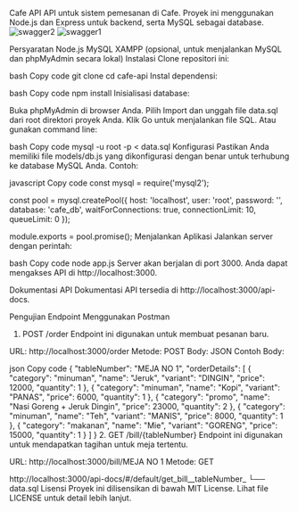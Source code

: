 Cafe API
API untuk sistem pemesanan di Cafe. Proyek ini menggunakan Node.js dan Express untuk backend, serta MySQL sebagai database.
![swagger2](https://github.com/user-attachments/assets/72986406-e91d-43ba-9c3f-1989b36f4f21)
![swagger1](https://github.com/user-attachments/assets/022fd1e7-d54e-47f2-a424-e35fc87f4aab)

Persyaratan
Node.js
MySQL
XAMPP (opsional, untuk menjalankan MySQL dan phpMyAdmin secara lokal)
Instalasi
Clone repositori ini:

bash
Copy code
git clone <URL-repository-GitHub-Anda>
cd cafe-api
Instal dependensi:

bash
Copy code
npm install
Inisialisasi database:

Buka phpMyAdmin di browser Anda.
Pilih Import dan unggah file data.sql dari root direktori proyek Anda.
Klik Go untuk menjalankan file SQL.
Atau gunakan command line:

bash
Copy code
mysql -u root -p < data.sql
Konfigurasi
Pastikan Anda memiliki file models/db.js yang dikonfigurasi dengan benar untuk terhubung ke database MySQL Anda. Contoh:

javascript
Copy code
const mysql = require('mysql2');

const pool = mysql.createPool({
  host: 'localhost',
  user: 'root',
  password: '',
  database: 'cafe_db',
  waitForConnections: true,
  connectionLimit: 10,
  queueLimit: 0
});

module.exports = pool.promise();
Menjalankan Aplikasi
Jalankan server dengan perintah:

bash
Copy code
node app.js
Server akan berjalan di port 3000. Anda dapat mengakses API di http://localhost:3000.

Dokumentasi API
Dokumentasi API tersedia di http://localhost:3000/api-docs.

Pengujian Endpoint Menggunakan Postman
1. POST /order
Endpoint ini digunakan untuk membuat pesanan baru.

URL: http://localhost:3000/order
Metode: POST
Body: JSON
Contoh Body:

json
Copy code
{
  "tableNumber": "MEJA NO 1",
  "orderDetails": [
    { "category": "minuman", "name": "Jeruk", "variant": "DINGIN", "price": 12000, "quantity": 1 },
    { "category": "minuman", "name": "Kopi", "variant": "PANAS", "price": 6000, "quantity": 1 },
    { "category": "promo", "name": "Nasi Goreng + Jeruk Dingin", "price": 23000, "quantity": 2 },
    { "category": "minuman", "name": "Teh", "variant": "MANIS", "price": 8000, "quantity": 1 },
    { "category": "makanan", "name": "Mie", "variant": "GORENG", "price": 15000, "quantity": 1 }
  ]
}
2. GET /bill/{tableNumber}
Endpoint ini digunakan untuk mendapatkan tagihan untuk meja tertentu.

URL: http://localhost:3000/bill/MEJA NO 1
Metode: GET



http://localhost:3000/api-docs/#/default/get_bill__tableNumber_
└── data.sql
Lisensi
Proyek ini dilisensikan di bawah MIT License. Lihat file LICENSE untuk detail lebih lanjut.
